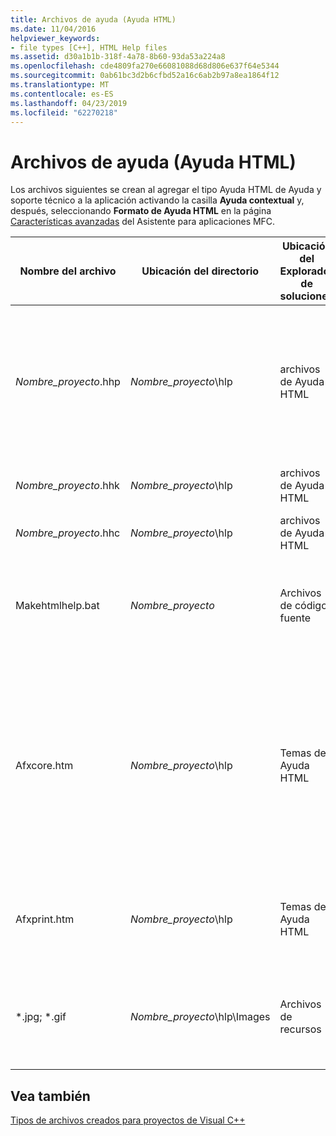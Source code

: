 ```yaml
---
title: Archivos de ayuda (Ayuda HTML)
ms.date: 11/04/2016
helpviewer_keywords:
- file types [C++], HTML Help files
ms.assetid: d30a1b1b-318f-4a78-8b60-93da53a224a8
ms.openlocfilehash: cde4809fa270e66081088d68d806e637f64e5344
ms.sourcegitcommit: 0ab61bc3d2b6cfbd52a16c6ab2b97a8ea1864f12
ms.translationtype: MT
ms.contentlocale: es-ES
ms.lasthandoff: 04/23/2019
ms.locfileid: "62270218"
---
```

# <a name="help-files-html-help"></a>Archivos de ayuda (Ayuda HTML)

Los archivos siguientes se crean al agregar el tipo Ayuda HTML de Ayuda y soporte técnico a la aplicación activando la casilla **Ayuda contextual** y, después, seleccionando **Formato de Ayuda HTML** en la página [Características avanzadas](../../mfc/reference/advanced-features-mfc-application-wizard.md) del Asistente para aplicaciones MFC.

|Nombre del archivo|Ubicación del directorio|Ubicación del Explorador de soluciones|Descripción|
|---------------|------------------------|--------------------------------|-----------------|
|*Nombre_proyecto*.hhp|*Nombre_proyecto*\hlp|archivos de Ayuda HTML|El archivo de proyecto de ayuda. Contiene los datos necesarios para compilar los archivos de ayuda en un archivo .hxs o .chm.|
|*Nombre_proyecto*.hhk|*Nombre_proyecto*\hlp|archivos de Ayuda HTML|Contiene un índice de los temas de ayuda.|
|*Nombre_proyecto*.hhc|*Nombre_proyecto*\hlp|archivos de Ayuda HTML|El contenido del proyecto de ayuda.|
|Makehtmlhelp.bat|*Nombre_proyecto*|Archivos de código fuente|El sistema los usa para compilar el proyecto de ayuda cuando se compila el proyecto.|
|Afxcore.htm|*Nombre_proyecto*\hlp|Temas de Ayuda HTML|Contiene los temas de ayuda estándar para los comandos de MFC estándar y los objetos de la pantalla. Agregue temas de ayuda propios a este archivo.|
|Afxprint.htm|*Nombre_proyecto*\hlp|Temas de Ayuda HTML|Contiene los temas de ayuda para los comandos de impresión.|
|*.jpg; \*.gif|*Nombre_proyecto*\hlp\Images|Archivos de recursos|Contienen imágenes para los diferentes temas de archivo de ayuda generados.|

## <a name="see-also"></a>Vea también

[Tipos de archivos creados para proyectos de Visual C++](file-types-created-for-visual-cpp-projects.md)
